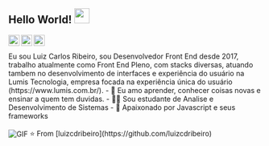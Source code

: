 ## Hello World! <img src="https://raw.githubusercontent.com/iampavangandhi/iampavangandhi/master/gifs/Hi.gif" width="30px"></h2>

<a href="https://twitter.com/luizjuniordant1">
  <img align="left" alt="Ajay's Twitter" width="22px" src="https://cdn.jsdelivr.net/npm/simple-icons@v3/icons/twitter.svg" />
</a>
<a href="https://www.linkedin.com/in/luiz-carlos-dantas-ribeiro-junior-7422b9124/">
  <img align="left" alt="Ajay's Linkdein" width="22px" src="https://cdn.jsdelivr.net/npm/simple-icons@v3/icons/linkedin.svg" />
</a>
<a href="https://github.com/luizcdribeiro">
  <img align="left" alt="Ajay's Github" width="22px" src="https://cdn.jsdelivr.net/npm/simple-icons@v3/icons/github.svg" />
</a>
<br /><br/>
Eu sou Luiz Carlos Ribeiro, sou Desenvolvedor Front End desde 2017, trabalho atualmente como Front End Pleno, com stacks diversas, atuando tambem no desenvolvimento de interfaces e experiência do usuário na Lumis Tecnologia, empresa focada na experiência única do usuário (https://www.lumis.com.br/). 
- 🤔 Eu amo aprender, conhecer coisas novas e ensinar a quem tem duvidas. 
- 👨‍💻 Sou estudante de Analise e Desenvolvimento de Sistemas 
- 🌱 Apaixonado por Javascript e seus frameworks 
<br /><br/>
<img align="center" alt="GIF" src="https://media.giphy.com/media/PiQejEf31116URju4V/giphy.gif" />
⭐️ From [luizcdribeiro](https://github.com/luizcdribeiro)

